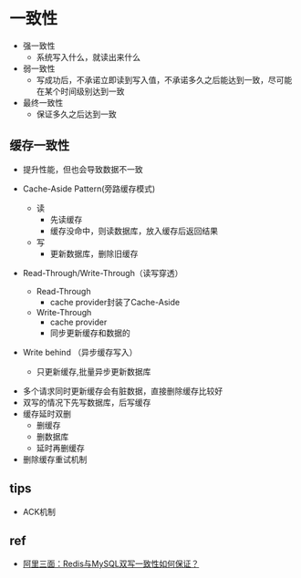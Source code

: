 # 一致性

+ 强一致性
    + 系统写入什么，就读出来什么
+ 弱一致性
    + 写成功后，不承诺立即读到写入值，不承诺多久之后能达到一致，尽可能在某个时间级别达到一致
+ 最终一致性
    + 保证多久之后达到一致

## 缓存一致性

+ 提升性能，但也会导致数据不一致

+ Cache-Aside Pattern(旁路缓存模式)
    + 读
        + 先读缓存
        + 缓存没命中，则读数据库，放入缓存后返回结果
    + 写
        + 更新数据库，删除旧缓存

+ Read-Through/Write-Through（读写穿透）
    + Read-Through
        + cache provider封装了Cache-Aside
    + Write-Through
        + cache provider
        + 同步更新缓存和数据的

+ Write behind （异步缓存写入）
    + 只更新缓存,批量异步更新数据库

<!-- tips -->
+ 多个请求同时更新缓存会有脏数据，直接删除缓存比较好
+ 双写的情况下先写数据库，后写缓存
+ 缓存延时双删
    + 删缓存
    + 删数据库
    + 延时再删缓存
+ 删除缓存重试机制


## tips

+ ACK机制

## ref
+ [阿里三面：Redis与MySQL双写一致性如何保证？](https://zhuanlan.zhihu.com/p/475950018)